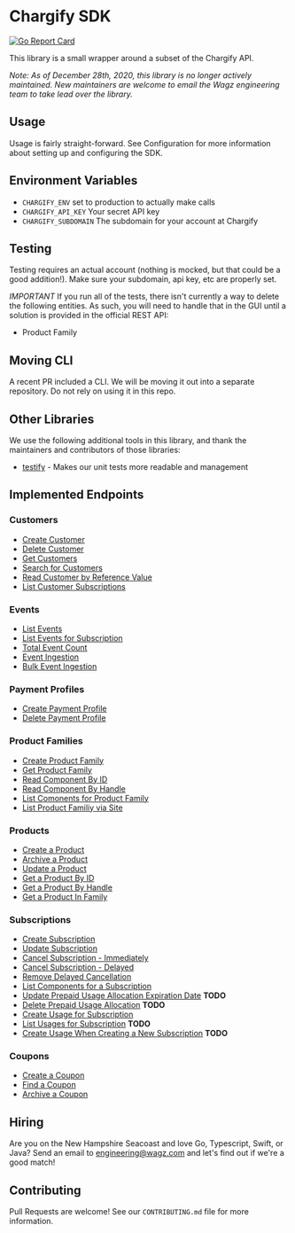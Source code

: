 # Chargify SDK

[![Go Report Card](https://goreportcard.com/badge/github.com/GetWagz/go-chargify)](https://goreportcard.com/report/github.com/GetWagz/go-chargify)

This library is a small wrapper around a subset of the Chargify API.

*Note: As of December 28th, 2020, this library is no longer actively maintained. New maintainers are welcome to email the Wagz engineering team to take lead over the library.*

## Usage

Usage is fairly straight-forward. See Configuration for more information about setting up and configuring the SDK.

## Environment Variables

* `CHARGIFY_ENV` set to production to actually make calls
* `CHARGIFY_API_KEY` Your secret API key
* `CHARGIFY_SUBDOMAIN` The subdomain for your account at Chargify

## Testing

Testing requires an actual account (nothing is mocked, but that could be a good addition!). Make sure your subdomain, api key, etc are properly set.

*IMPORTANT* If you run all of the tests, there isn't currently a way to delete the following entities. As such, you will need to handle that in the GUI until
a solution is provided in the official REST API:

* Product Family

## Moving CLI

A recent PR included a CLI. We will be moving it out into a separate repository. Do not rely on using it in this repo.

## Other Libraries

We use the following additional tools in this library, and thank the maintainers and contributors of those libraries:

* [testify](https://github.com/stretchr/testify) - Makes our unit tests more readable and management

## Implemented Endpoints

### Customers

* [Create Customer](https://reference.chargify.com/v1/customers/create-a-customer)
* [Delete Customer](https://reference.chargify.com/v1/customers/delete-the-customer)
* [Get Customers](https://reference.chargify.com/v1/customers/list-customers-for-a-site)
* [Search for Customers](https://reference.chargify.com/v1/customers/search-for-customer)
* [Read Customer by Reference Value](https://reference.chargify.com/v1/customers/read-customer-by-reference-value)
* [List Customer Subscriptions](https://reference.chargify.com/v1/customers/list-customer-subscriptions)

### Events

* [List Events](https://reference.chargify.com/v1/events/list-events)
* [List Events for Subscription](https://reference.chargify.com/v1/events/list-events-for-subscription)
* [Total Event Count](https://reference.chargify.com/v1/events/total-event-count)
* [Event Ingestion](https://reference.chargify.com/v1/events-based-billing/%2Fevent-ingestion)  
* [Bulk Event Ingestion](https://reference.chargify.com/v1/events-based-billing/bulk-event-ingestion)

### Payment Profiles

* [Create Payment Profile](https://reference.chargify.com/v1/payment-profiles/create-a-payment-profile)
* [Delete Payment Profile](https://reference.chargify.com/v1/payment-profiles/delete-payment-profile)

### Product Families

* [Create Product Family](https://reference.chargify.com/v1/product-families/create-a-product)
* [Get Product Family](https://reference.chargify.com/v1/product-families/list-product-family-via-chargify-id)
* [Read Component By ID](https://reference.chargify.com/v1/components/read-component-by-id)
* [Read Component By Handle](https://reference.chargify.com/v1/components/read-component-by-handle)
* [List Comonents for Product Family](https://reference.chargify.com/v1/components/list-components-for-product-family)
* [List Product Familiy via Site](https://reference.chargify.com/v1/product-families/list-product-family-via-site)

### Products

* [Create a Product](https://reference.chargify.com/v1/products/create-a-product-1)
* [Archive a Product](https://reference.chargify.com/v1/products/archive-a-product)
* [Update a Product](https://reference.chargify.com/v1/products/update-a-product)
* [Get a Product By ID](https://reference.chargify.com/v1/products/read-the-product-via-chargify-id)
* [Get a Product By Handle](https://reference.chargify.com/v1/products/read-the-product-via-api-handle)
* [Get a Product In Family](https://reference.chargify.com/v1/products/list-products)

### Subscriptions

* [Create Subscription](https://reference.chargify.com/v1/subscriptions/create-subscription)
* [Update Subscription](https://reference.chargify.com/v1/subscriptions-product-changes-migrations-upgrades-downgrades)
* [Cancel Subscription - Immediately](https://reference.chargify.com/v1/subscriptions-cancellations/cancel-subscription)
* [Cancel Subscription - Delayed](https://reference.chargify.com/v1/subscriptions-cancellations/cancel-subscription-delayed-method-1)
* [Remove Delayed Cancellation](https://reference.chargify.com/v1/subscriptions-cancellations/cancel-subscription-remove-delayed-method)  
* [List Components for a Subscription](https://reference.chargify.com/v1/subscriptions-components/list-components-for-a-subscription)  
* [Update Prepaid Usage Allocation Expiration Date](https://reference.chargify.com/v1/subscriptions-components/update-prepaid-usage-allocation-expiration-date) **TODO**
* [Delete Prepaid Usage Allocation](https://reference.chargify.com/v1/subscriptions-components/delete-prepaid-usage-allocation) **TODO**  
* [Create Usage for Subscription](https://reference.chargify.com/v1/subscriptions-components/create-usage-for-subscription)
* [List Usages for Subscription](https://reference.chargify.com/v1/subscriptions-components/list-usages-for-subscription) **TODO**  
* [Create Usage When Creating a New Subscription](https://reference.chargify.com/v1/subscriptions-components/setting-quantity-at-subscription-creation-2) **TODO**  

### Coupons

* [Create a Coupon](https://reference.chargify.com/v1/coupons/create-coupon)
* [Find a Coupon](https://reference.chargify.com/v1/coupons/find-coupon)
* [Archive a Coupon](https://reference.chargify.com/v1/coupons/archive-coupon)

## Hiring

Are you on the New Hampshire Seacoast and love Go, Typescript, Swift, or Java? Send an email to engineering@wagz.com and let's find out if we're a good match!

## Contributing

Pull Requests are welcome! See our `CONTRIBUTING.md` file for more information.
